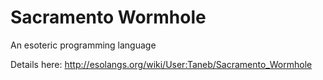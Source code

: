 # Sacramento Wormhole
An esoteric programming language

Details here: http://esolangs.org/wiki/User:Taneb/Sacramento_Wormhole
